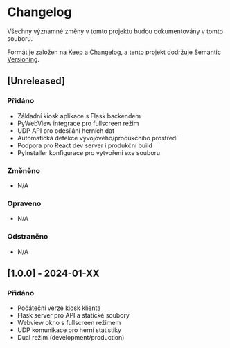 # Changelog

Všechny významné změny v tomto projektu budou dokumentovány v tomto souboru.

Formát je založen na [Keep a Changelog](https://keepachangelog.com/en/1.0.0/),
a tento projekt dodržuje [Semantic Versioning](https://semver.org/spec/v2.0.0.html).

## [Unreleased]

### Přidáno
- Základní kiosk aplikace s Flask backendem
- PyWebView integrace pro fullscreen režim
- UDP API pro odesílání herních dat
- Automatická detekce vývojového/produkčního prostředí
- Podpora pro React dev server i produkční build
- PyInstaller konfigurace pro vytvoření exe souboru

### Změněno
- N/A

### Opraveno
- N/A

### Odstraněno
- N/A

## [1.0.0] - 2024-01-XX

### Přidáno
- Počáteční verze kiosk klienta
- Flask server pro API a statické soubory
- Webview okno s fullscreen režimem
- UDP komunikace pro herní statistiky
- Dual režim (development/production)
